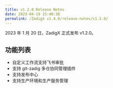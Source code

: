 ```yaml
---
title: v1.2.0 Release Notes
date: 2023-04-19 15:48:38
permalink: /ZadigX v1.4.0/release-notes/v1.2.0/
---
```



2023 年 1 月 20 日，ZadigX 正式发布 v1.2.0。

## 功能列表

- 自定义工作流支持飞书审批
- 支持 git-zadig 多仓协同管理插件
- 支持发布中心
- 支持生产环境和生产服务管理


